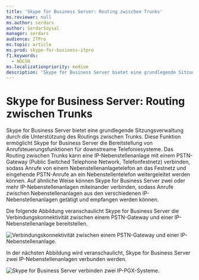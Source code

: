 ```yaml
---
title: 'Skype for Business Server: Routing zwischen Trunks'
ms.reviewer: null
ms.author: serdars
author: SerdarSoysal
manager: serdars
audience: ITPro
ms.topic: article
ms.prod: skype-for-business-itpro
f1.keywords:
  - NOCSH
ms.localizationpriority: medium
description: 'Skype for Business Server bietet eine grundlegende Sitzungsverwaltung durch die Unterstützung des Routings zwischen Trunks. '
---
```


# <a name="skype-for-business-server-inter-trunk-routing"></a>Skype for Business Server: Routing zwischen Trunks

Skype for Business Server bietet eine grundlegende Sitzungsverwaltung durch die Unterstützung des Routings zwischen Trunks. Diese Funktion ermöglicht Skype for Business Server die Bereitstellung von Anrufsteuerungsfunktionen für downstreame Telefoniesysteme. Das Routing zwischen Trunks kann eine IP-Nebenstellenanlage mit einem PSTN-Gateway (Public Switched Telephone Network, Telefonfestnetz) verbinden, sodass Anrufe von einem Nebenstellenanlagetelefon an das Festnetz und eingehende PSTN-Anrufe an ein Nebenstellentelefon weitergeleitet werden können. Auf ähnliche Weise können Skype for Business Server zwei oder mehr IP-Nebenstellenanlagen miteinander verbinden, sodass Anrufe zwischen Nebenstellenanlagen aus den verschiedenen IP-Nebenstellenanlagen getätigt und empfangen werden können. 


Die folgende Abbildung veranschaulicht Skype for Business Server die Verbindungskonnektivität zwischen einem PSTN-Gateway und einer IP-Nebenstellenanlage bereitstellen.

![Verbindungskonnektivität zwischen einem PSTN-Gateway und einer IP-Nebenstellenanlage.](../../media/pstn-gateway-ip-pbx.jpg)

In der nächsten Abbildung wird veranschaulicht, Skype for Business Server zwei IP-Nebenstellenanlagen verbunden werden.

![Skype for Business Server verbinden zwei IP-PGX-Systeme.](../../media/two-ip-pbx-systems.jpg)

